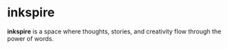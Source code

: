# inkspire
**inkspire** is a space where thoughts, stories, and creativity flow through the power of words.
